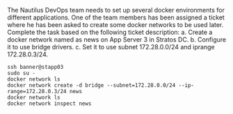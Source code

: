 The Nautilus DevOps team needs to set up several docker environments for different applications. One of the team members has been assigned a ticket where he has been asked to create some docker networks to be used later. Complete the task based on the following ticket description:
a. Create a docker network named as news on App Server 3 in Stratos DC.
b. Configure it to use bridge drivers.
c. Set it to use subnet 172.28.0.0/24 and iprange 172.28.0.3/24.

```
ssh banner@stapp03
sudo su -
docker network ls
docker network create -d bridge --subnet=172.28.0.0/24 --ip-range=172.28.0.3/24 news
docker network ls
docker network inspect news
```